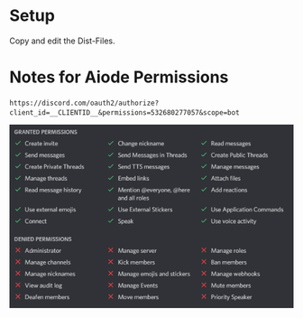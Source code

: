 # Setup

Copy and edit the Dist-Files.



# Notes for Aiode Permissions

`https://discord.com/oauth2/authorize?client_id=__CLIENTID__&permissions=532680277057&scope=bot`

![](assets/permissions.png)